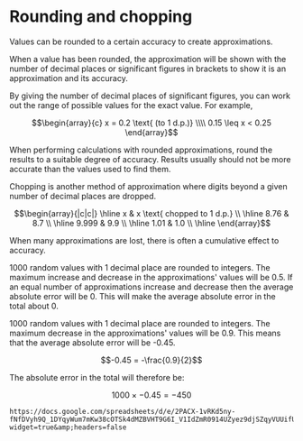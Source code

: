 # Rounding and chopping

Values can be rounded to a certain accuracy to create approximations.

When a value has been rounded, the approximation will be shown with the number of decimal places or significant figures in brackets to show it is an approximation and its accuracy.

By giving the number of decimal places of significant figures, you can work out the range of possible values for the exact value. For example,

$$\begin{array}{c}
x = 0.2 \text{ (to 1 d.p.)} \\\\
0.15 \leq x < 0.25
\end{array}$$

When performing calculations with rounded approximations, round the results to a suitable degree of accuracy. Results usually should not be more accurate than the values used to find them.

Chopping is another method of approximation where digits beyond a given number of decimal places are dropped.

$$\begin{array}{|c|c|}
\hline
x & x \text{ chopped to 1 d.p.} \\ \hline
8.76 & 8.7 \\ \hline
9.999 & 9.9 \\ \hline
1.01 & 1.0 \\ \hline
\end{array}$$

When many approximations are lost, there is often a cumulative effect to accuracy.

1000 random values with 1 decimal place are rounded to integers. The maximum increase and decrease in the approximations' values will be 0.5. If an equal number of approximations increase and decrease then the average absolute error will be 0. This will make the average absolute error in the total about 0.

1000 random values with 1 decimal place are rounded to integers. The maximum decrease in the approximations' values will be 0.9. This means that the average absolute error will be -0.45.

$$-0.45 = -\frac{0.9}{2}$$

The absolute error in the total will therefore be:

$$1000 \times -0.45 = -450$$

```IFrame
https://docs.google.com/spreadsheets/d/e/2PACX-1vRKd5ny-fNfDVyh9Q_1DYqyWum7mKw38cOTSk4dMZBVHT9G6I_V1IdZmR0914UZyez9djSZqyVUUifU/pubhtml?widget=true&amp;headers=false
```
